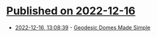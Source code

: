 # [Published on 2022-12-16](index.md)

* [2022-12-16, 13:08:39](https://news.ycombinator.com/item?id=34014118) - [Geodesic Domes Made Simple](https://buildwithhubs.co.uk/)
